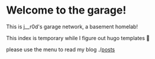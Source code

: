 # Welcome to the garage!

This is j__r0d's garage network, a basement homelab!

This index is temporary while I figure out hugo templates 🧠

please use the menu to read my blog ./[posts](./posts/)
